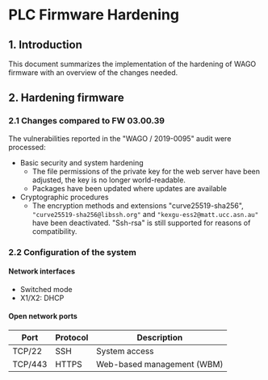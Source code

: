 # PLC Firmware Hardening

## 1. Introduction

This document summarizes the implementation of the hardening of WAGO firmware with an overview of the changes needed.

## 2. Hardening firmware

### 2.1 Changes compared to FW 03.00.39

The vulnerabilities reported in the "WAGO / 2019-0095" audit were processed:

- Basic security and system hardening
  - The file permissions of the private key for the web server have been adjusted, the key is no longer world-readable.
  - Packages have been updated where updates are available
- Cryptographic procedures
  - The encryption methods and extensions "curve25519-sha256", `"curve25519-sha256@libssh.org"` and `"kexgu-ess2@matt.ucc.asn.au"` have been deactivated. "Ssh-rsa" is still supported for reasons of compatibility.

### 2.2 Configuration of the system

#### Network interfaces

- Switched mode
- X1/X2: DHCP

#### Open network ports

| Port         | Protocol     | Description                    |
| ------------ | ------------ | ------------------------------ |
| TCP/22       | SSH          | System access                  |
| TCP/443      | HTTPS        | Web-based management (WBM)     |
